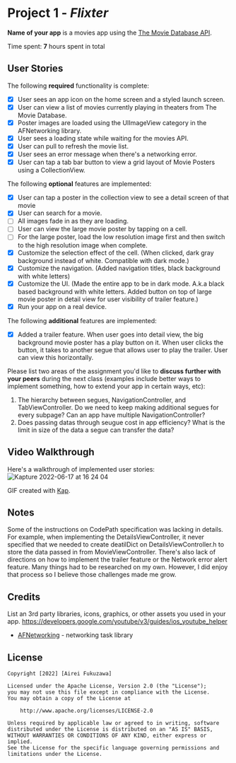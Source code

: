 # Project 1 - *Flixter*

**Name of your app** is a movies app using the [The Movie Database API](http://docs.themoviedb.apiary.io/#).

Time spent: **7** hours spent in total

## User Stories

The following **required** functionality is complete:

- [x] User sees an app icon on the home screen and a styled launch screen.
- [x] User can view a list of movies currently playing in theaters from The Movie Database.
- [x] Poster images are loaded using the UIImageView category in the AFNetworking library.
- [x] User sees a loading state while waiting for the movies API.
- [x] User can pull to refresh the movie list.
- [x] User sees an error message when there's a networking error.
- [x] User can tap a tab bar button to view a grid layout of Movie Posters using a CollectionView.

The following **optional** features are implemented:

- [x] User can tap a poster in the collection view to see a detail screen of that movie
- [x] User can search for a movie.
- [ ] All images fade in as they are loading.
- [ ] User can view the large movie poster by tapping on a cell.
- [ ] For the large poster, load the low resolution image first and then switch to the high resolution image when complete.
- [x] Customize the selection effect of the cell. (When clicked, dark gray background instead of white. Compatible with dark mode.)
- [x] Customize the navigation. (Added navigation titles, black background with white letters)
- [x] Customize the UI. (Made the entire app to be in dark mode. A.k.a black based background with white letters. Added button on top of large movie poster in detail view for user visibility of trailer feature.)
- [x] Run your app on a real device.

The following **additional** features are implemented:

- [x] Added a trailer feature. When user goes into detail view, the big background movie poster has a play button on it. When user clicks the button, it takes  to another segue that allows user to play the trailer. User can view this horizontally.

Please list two areas of the assignment you'd like to **discuss further with your peers** during the next class (examples include better ways to implement something, how to extend your app in certain ways, etc):

1. The hierarchy between segues, NavigationController, and TabViewController. Do we need to keep making additional segues for every subpage? Can an app have multiple NavigationController?
2. Does passing datas through seugue cost in app efficiency? What is the limit in size of the data a segue can transfer the data?

## Video Walkthrough

Here's a walkthrough of implemented user stories:
![Kapture 2022-06-17 at 16 24 04](https://user-images.githubusercontent.com/31524675/174412378-bfb8932c-f00e-4202-9f03-1f9935687bfb.gif)


GIF created with [Kap](https://getkap.co/).

## Notes

Some of the instructions on CodePath specification was lacking in details. For example, when implementing the DetailsViewController, it never specified that we needed to create deatilDict on DetailsViewController.h to store the data passed in from MovieViewController. There's also lack of directions on how to implement the trailer feature or the Network error alert feature. Many things had to be researched on my own. However, I did enjoy that process so I believe those challenges made me grow.

## Credits

List an 3rd party libraries, icons, graphics, or other assets you used in your app.
https://developers.google.com/youtube/v3/guides/ios_youtube_helper

- [AFNetworking](https://github.com/AFNetworking/AFNetworking) - networking task library

## License

    Copyright [2022] [Airei Fukuzawa]

    Licensed under the Apache License, Version 2.0 (the "License");
    you may not use this file except in compliance with the License.
    You may obtain a copy of the License at

        http://www.apache.org/licenses/LICENSE-2.0

    Unless required by applicable law or agreed to in writing, software
    distributed under the License is distributed on an "AS IS" BASIS,
    WITHOUT WARRANTIES OR CONDITIONS OF ANY KIND, either express or implied.
    See the License for the specific language governing permissions and
    limitations under the License.
